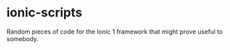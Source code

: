 # ionic-scripts
Random pieces of code for the Ionic 1 framework that might prove useful to somebody.
